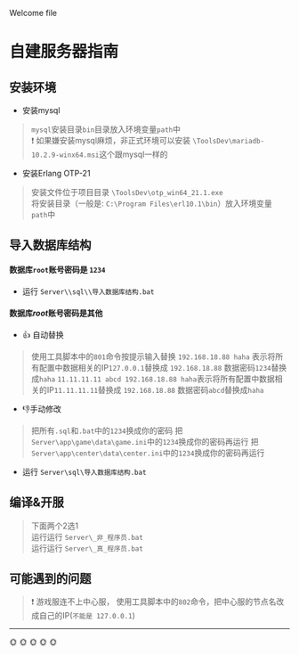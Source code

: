 ﻿Welcome file

# **自建服务器指南**

## 安装环境

-   安装mysql

> `mysql`安装目录`bin`目录放入环境变量`path`中   
:exclamation: 如果嫌安装mysql麻烦，非正式环境可以安装 `\ToolsDev\mariadb-10.2.9-winx64.msi`这个跟mysql一样的

-   安装Erlang OTP-21

> 安装文件位于项目目录 `\ToolsDev\otp_win64_21.1.exe`  
> 将安装目录（一般是: `C:\Program Files\erl10.1\bin`）放入环境变量 `path`中

## 导入数据库结构

####  数据库`root`账号密码是 `1234`
-   运行 `Server\\sql\\导入数据库结构.bat`

#### 数据库*root*账号密码是其他
-   :thumbsup: 自动替换
>   使用工具脚本中的`801`命令按提示输入替换
> `192.168.18.88 haha` 表示将所有配置中数据相关的IP`127.0.0.1`替换成 `192.168.18.88`    数据密码`1234`替换成`haha`
> `11.11.11.11 abcd 192.168.18.88 haha`表示将所有配置中数据相关的IP`11.11.11.11`替换成 `192.168.18.88`    数据密码`abcd`替换成`haha`
-   :thumbsdown:手动修改
> 把所有`.sql`和`.bat`中的`1234`换成你的密码
> 把`Server\app\game\data\game.ini`中的`1234`换成你的密码再运行
> 把`Server\app\center\data\center.ini`中的`1234`换成你的密码再运行
>
- 运行 `Server\sql\导入数据库结构.bat`

## 编译&开服

> 下面两个2选1  
> 运行运行 `Server\_非_程序员.bat`  
> 运行运行 `Server\_真_程序员.bat`

## 可能遇到的问题
>   :exclamation: 游戏服连不上中心服， 使用工具脚本中的`802`命令，把中心服的节点名改成自己的IP(`不能是 127.0.0.1`)
>   
---
:sun_with_face:  :sun_with_face:  :sun_with_face:  :sun_with_face:  :sun_with_face:
